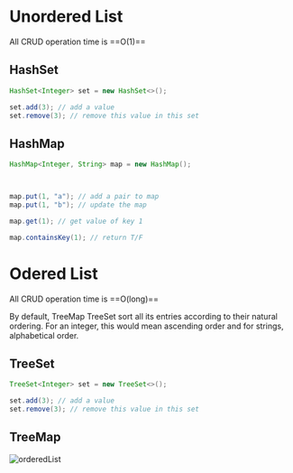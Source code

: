 # Unordered List

All CRUD operation time is ==O(1)==

## HashSet

```java
HashSet<Integer> set = new HashSet<>();

set.add(3); // add a value
set.remove(3); // remove this value in this set
```



## HashMap



```java
HashMap<Integer, String> map = new HashMap();



map.put(1, "a"); // add a pair to map
map.put(1, "b"); // update the map

map.get(1); // get value of key 1

map.containsKey(1); // return T/F
```



# Odered List

All CRUD operation time is ==O(long)==

By default, TreeMap TreeSet sort all its entries according to their natural ordering. For an integer, this would mean ascending order and for strings, alphabetical order.

## TreeSet

```java
TreeSet<Integer> set = new TreeSet<>();

set.add(3); // add a value
set.remove(3); // remove this value in this set
```



## TreeMap

![orderedList](/Users/blake/Desktop/JavaNotes/Java/pictures/orderedList.png)



